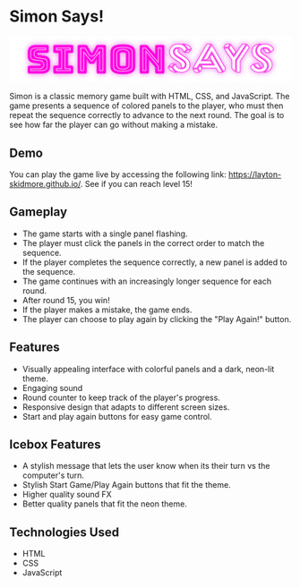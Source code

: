 # Simon Says!

![logo](SimonSays.png)

Simon is a classic memory game built with HTML, CSS, and JavaScript. The game presents a sequence of colored panels to the player, who must then repeat the sequence correctly to advance to the next round. The goal is to see how far the player can go without making a mistake.

## Demo

You can play the game live by accessing the following link: https://layton-skidmore.github.io/. See if you can reach level 15!


## Gameplay

- The game starts with a single panel flashing.
- The player must click the panels in the correct order to match the sequence.
- If the player completes the sequence correctly, a new panel is added to the sequence.
- The game continues with an increasingly longer sequence for each round.
- After round 15, you win!
- If the player makes a mistake, the game ends.
- The player can choose to play again by clicking the "Play Again!" button.

## Features

- Visually appealing interface with colorful panels and a dark, neon-lit theme.
- Engaging sound 
- Round counter to keep track of the player's progress.
- Responsive design that adapts to different screen sizes.
- Start and play again buttons for easy game control.

## Icebox Features
- A stylish message that lets the user know when its their turn vs the computer's turn.
- Stylish Start Game/Play Again buttons that fit the theme.
- Higher quality sound FX
- Better quality panels that fit the neon theme.



## Technologies Used

- HTML
- CSS
- JavaScript
